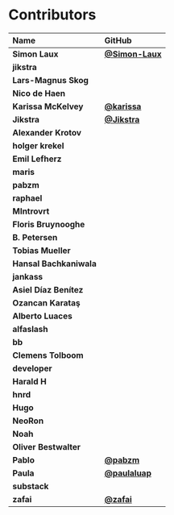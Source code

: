 # Contributors

| Name                    | GitHub                                           |
| :---------------------- | :----------------------------------------------- |
| **Simon Laux**          | [**@Simon-Laux**](https://github.com/Simon-Laux) |
| **jikstra**             |                                                  |
| **Lars-Magnus Skog**    |                                                  |
| **Nico de Haen**        |                                                  |
| **Karissa McKelvey**    | [**@karissa**](https://github.com/karissa)       |
| **Jikstra**             | [**@Jikstra**](https://github.com/Jikstra)       |
| **Alexander Krotov**    |                                                  |
| **holger krekel**       |                                                  |
| **Emil Lefherz**        |                                                  |
| **maris**               |                                                  |
| **pabzm**               |                                                  |
| **raphael**             |                                                  |
| **MIntrovrt**           |                                                  |
| **Floris Bruynooghe**   |                                                  |
| **B. Petersen**         |                                                  |
| **Tobias Mueller**      |                                                  |
| **Hansal Bachkaniwala** |                                                  |
| **jankass**             |                                                  |
| **Asiel Díaz Benítez**  |                                                  |
| **Ozancan Karataş**     |                                                  |
| **Alberto Luaces**      |                                                  |
| **alfaslash**           |                                                  |
| **bb**                  |                                                  |
| **Clemens Tolboom**     |                                                  |
| **developer**           |                                                  |
| **Harald H**            |                                                  |
| **hnrd**                |                                                  |
| **Hugo**                |                                                  |
| **NeoRon**              |                                                  |
| **Noah**                |                                                  |
| **Oliver Bestwalter**   |                                                  |
| **Pablo**               | [**@pabzm**](https://github.com/pabzm)           |
| **Paula**               | [**@paulaluap**](https://github.com/paulaluap)   |
| **substack**            |                                                  |
| **zafai**               | [**@zafai**](https://github.com/zafai)           |

